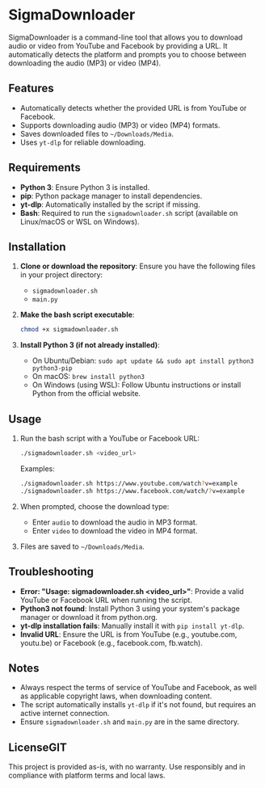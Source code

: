 # SigmaDownloader

SigmaDownloader is a command-line tool that allows you to download audio or video from YouTube and Facebook by providing a URL. It automatically detects the platform and prompts you to choose between downloading the audio (MP3) or video (MP4).

## Features
- Automatically detects whether the provided URL is from YouTube or Facebook.
- Supports downloading audio (MP3) or video (MP4) formats.
- Saves downloaded files to `~/Downloads/Media`.
- Uses `yt-dlp` for reliable downloading.

## Requirements
- **Python 3**: Ensure Python 3 is installed.
- **pip**: Python package manager to install dependencies.
- **yt-dlp**: Automatically installed by the script if missing.
- **Bash**: Required to run the `sigmadownloader.sh` script (available on Linux/macOS or WSL on Windows).

## Installation
1. **Clone or download the repository**:
   Ensure you have the following files in your project directory:
   - `sigmadownloader.sh`
   - `main.py`

2. **Make the bash script executable**:
   ```bash
   chmod +x sigmadownloader.sh
   ```

3. **Install Python 3 (if not already installed)**:
   - On Ubuntu/Debian: `sudo apt update && sudo apt install python3 python3-pip`
   - On macOS: `brew install python3`
   - On Windows (using WSL): Follow Ubuntu instructions or install Python from the official website.

## Usage
1. Run the bash script with a YouTube or Facebook URL:
   ```bash
   ./sigmadownloader.sh <video_url>
   ```
   Examples:
   ```bash
   ./sigmadownloader.sh https://www.youtube.com/watch?v=example
   ./sigmadownloader.sh https://www.facebook.com/watch/?v=example
   ```

2. When prompted, choose the download type:
   - Enter `audio` to download the audio in MP3 format.
   - Enter `video` to download the video in MP4 format.

3. Files are saved to `~/Downloads/Media`.

## Troubleshooting
- **Error: "Usage: sigmadownloader.sh <video_url>"**: Provide a valid YouTube or Facebook URL when running the script.
- **Python3 not found**: Install Python 3 using your system's package manager or download it from python.org.
- **yt-dlp installation fails**: Manually install it with `pip install yt-dlp`.
- **Invalid URL**: Ensure the URL is from YouTube (e.g., youtube.com, youtu.be) or Facebook (e.g., facebook.com, fb.watch).

## Notes
- Always respect the terms of service of YouTube and Facebook, as well as applicable copyright laws, when downloading content.
- The script automatically installs `yt-dlp` if it's not found, but requires an active internet connection.
- Ensure `sigmadownloader.sh` and `main.py` are in the same directory.

## LicenseGIT
This project is provided as-is, with no warranty. Use responsibly and in compliance with platform terms and local laws.